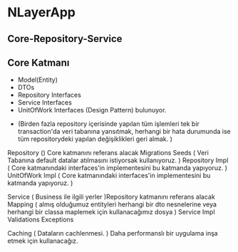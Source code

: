# NLayerApp

## Core-Repository-Service

## Core Katmanı
- Model(Entity)
- DTOs
- Repository Interfaces
- Service Interfaces
- UnitOfWork Interfaces (Design Pattern) bulunuyor. 
+ (Birden fazla repository içerisinde yapılan tüm işlemleri tek bir transaction'da veri tabanına yansıtmak, herhangi bir hata durumunda ise tüm repositorydeki yapılan değişiklikleri geri almak. )

Repository () Core katmanını referans alacak 
Migrations 
Seeds ( Veri Tabanına default datalar atılmasını istiyorsak kullanıyoruz. )
Repository Impl ( Core katmanındaki interfaces'in implementesini bu katmanda yapıyoruz. )
UnitOfWork Impl ( Core katmanındaki interfaces'in implementesini bu katmanda yapıyoruz. )


Service ( Business ile ilgili yerler )Repository katmanını referans alacak
Mapping ( almış olduğumuz entityleri herhangi bir dto nesnelerine veya herhangi bir classa maplemek için kullanacağımız dosya )
Service Impl
Validations
Exceptions

Caching ( Dataların cachlenmesi. ) Daha performanslı bir uygulama inşa etmek için kullanacağız.

